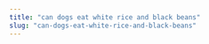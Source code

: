 ```yaml
---
title: "can dogs eat white rice and black beans"
slug: "can-dogs-eat-white-rice-and-black-beans"
---
```


